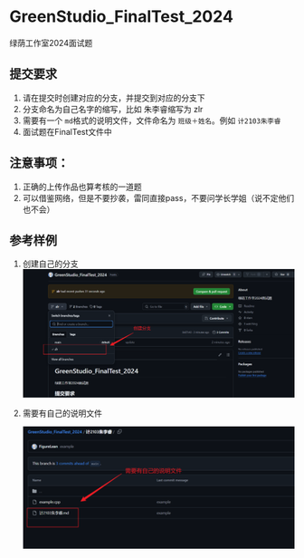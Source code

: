 # GreenStudio_FinalTest_2024

绿荫工作室2024面试题

## 提交要求

1. 请在提交时创建对应的分支，并提交到对应的分支下
2. 分支命名为自己名字的缩写，比如 朱李睿缩写为 zlr
3. 需要有一个 `md`格式的说明文件，文件命名为 `班级＋姓名`。例如 `计2103朱李睿`
4. 面试题在FinalTest文件中

## 注意事项：

1. 正确的上传作品也算考核的一道题
2. 可以借鉴网络，但是不要抄袭，雷同直接pass，不要问学长学姐（说不定他们也不会）

## 参考样例

1. 创建自己的分支
   ![1726933682797](image/README/1726933682797.png)
2. 需要有自己的说明文件

   ![1726934413165](image/README/1726934413165.png)
